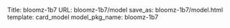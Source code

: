 Title: bloomz-1b7
URL: bloomz-1b7/model
save_as: bloomz-1b7/model.html
template: card_model
model_pkg_name: bloomz-1b7

